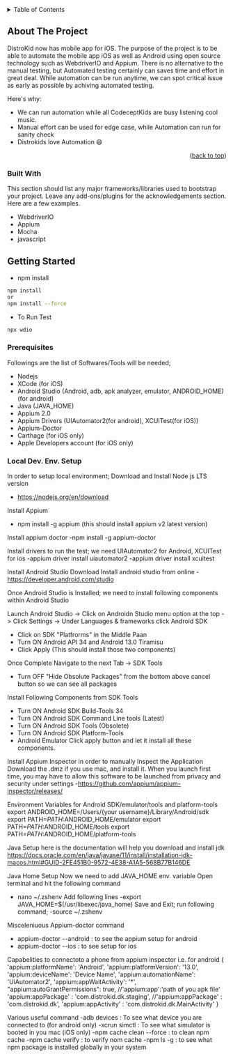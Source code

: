 <!-- TABLE OF CONTENTS -->
<details>
  <summary>Table of Contents</summary>
  <ol>
    <li>
      <a href="#about-the-project">About The Project</a>
      <ul>
        <li><a href="#built-with">Built With</a></li>
      </ul>
    </li>
    <li>
      <a href="#getting-started">Getting Started</a>
      <ul>
        <li><a href="#prerequisites">Prerequisites</a></li>
        <li><a href="#Local Dev. Env. Setup">Installation</a></li>
      </ul>
    </li>
  </ol>
</details>



<!-- ABOUT THE PROJECT -->
## About The Project
DistroKid now has mobile app for iOS. The purpose of the project is to be able to automate the mobile app iOS as well as Android using open source technology such as WebdriverIO and Appium. There is no alternative to the manual testing, but Automated testing certainly can saves time and effort in great deal. While automation can be run anytime, we can spot critical issue as early as possible by achiving automated testing.

Here's why:
* We can run automation while all CodeceptKids are busy listening cool music.
* Manual effort can be used for edge case, while Automation can run for sanity check
* Distrokids love Automation :smile:

<p align="right">(<a href="#readme-top">back to top</a>)</p>


### Built With

This section should list any major frameworks/libraries used to bootstrap your project. Leave any add-ons/plugins for the acknowledgements section. Here are a few examples.

* WebdriverIO
* Appium
* Mocha
* javascript


<!-- GETTING STARTED -->
## Getting Started
* npm install
```sh
npm install
or
npm install --force
```
* To Run Test

```sh
npx wdio
```

### Prerequisites

Followings are the list of Softwares/Tools will be needed;
* Nodejs
* XCode (for iOS)
* Android Studio (Android, adb, apk analyzer, emulator, ANDROID_HOME) (for android)
* Java (JAVA_HOME)
* Appium 2.0
* Appium Drivers (UIAutomator2(for android), XCUITest(for iOS))
* Appium-Doctor
* Carthage (for iOS only)
* Apple Developers account (for iOS only)

### Local Dev. Env. Setup

In order to setup local environment; 
Download and Install Node js LTS version
- https://nodejs.org/en/download

Install Appium
- npm install -g appium (this should install appium v2 latest version)

Install appium doctor
-npm install -g appium-doctor

Install drivers to run the test; we need UIAutomator2 for Android, XCUITest for ios
-appium driver install uiautomator2
-appium driver install xcuitest

Install Android Studio
Download Install android studio from online
-https://developer.android.com/studio

Once Android Studio is Installed; we need to install following components within Android Studio

Launch Android Studio -> Click on Androidn Studio menu option at the top -> Click Settings -> Under Languages & frameworks click Android SDK
- Click on SDK "Platfrorms" in the Middle Paan
- Turn ON Android API 34 and Android 13.0 Tiramisu
- Click Apply (This should install those two components)

Once Complete Navigate to the next Tab -> SDK Tools

- Turn OFF "Hide Obsolute Packages" from the bottom above cancel button so we can see all packages

Install Following Components from SDK Tools
- Turn ON Android SDK Build-Tools 34
- Turn ON Android SDK Command Line tools (Latest)
- Turn ON Android SDK Tools (Obsolete)
- Turn ON Android SDK Platform-Tools 
- Android Emulator
Click apply button and let it install all these components.

Install Appium Inspector in order to manually Inspect the Application
Download the .dmz if you use mac, and install it. When you launch first time, you may have to allow this software to be launched from privacy and security under settings
-https://github.com/appium/appium-inspector/releases/

Environment Variables for Android SDK/emulator/tools and platform-tools
export ANDROID_HOME=/Users/{your username}/Library/Android/sdk
export PATH=$PATH:$ANDROID_HOME/emulator
export PATH=$PATH:$ANDROID_HOME/tools
export PATH=$PATH:$ANDROID_HOME/platform-tools

Java Setup
here is the documentation will help you download and install jdk
https://docs.oracle.com/en/java/javase/11/install/installation-jdk-macos.html#GUID-2FE451B0-9572-4E38-A1A5-568B77B146DE


Java Home Setup
Now we need to add JAVA_HOME env. variable
Open terminal and hit the following command
- nano ~/.zshenv
Add following lines
-export JAVA_HOME=$(/usr/libexec/java_home)
Save and Exit; run following command;
-source ~/.zshenv


Misceleniuous Appium-doctor command
- appium-doctor --android : to see the appium setup for android
- appium-doctor --ios : to see setup for ios

Capabelities to connectoto a phone from appium inspector i.e. for android
{
  'appium:platformName': 'Android',
  'appium:platformVersion': '13.0',
  'appium:deviceName': 'Device Name',
  'appium:automationName': 'UiAutomator2',
  'appium:appWaitActivity': '*',
  "appium:autoGrantPermissions": true,
  //'appium:app':'path of you apk file'
  'appium:appPackage' : 'com.distrokid.dk.staging',
  //'appium:appPackage' : 'com.distrokid.dk',
  'appium:appActivity' : 'com.distrokid.dk.MainActivity'
}

Various useful command
-adb devices : To see what device you are connected to (for android only)
-xcrun simctl : To see what simulator is booted in you mac (iOS only)
-npm cache clean --force : to clean npm cache
-npm cache verify : to verify nom cache
-npm ls -g : to see what npm package is installed globally in your system


